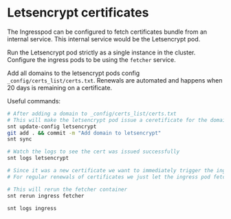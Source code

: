# Letsencrypt certificates

The Ingresspod can be configured to fetch certificates bundle from an internal service. This internal service would be the Letsencrypt pod.

Run the Letsencrypt pod strictly as a single instance in the cluster. Configure the ingress pods to be using the `fetcher` service.

Add all domains to the letsencrypt pods config `_config/certs_list/certs.txt`. Renewals are automated and happens when 20 days is remaining on a certificate.

Useful commands:  

```sh
# After adding a domain to _config/certs_list/certs.txt
# This will make the letsencrypt pod issue a ceretificate for the domain.
snt update-config letsencrypt
git add . && commit -m "Add domain to letsencrypt"
snt sync

# Watch the logs to see the cert was issued successfully
snt logs letsencrypt

# Since it was a new certificate we want to immediately trigger the ingress pod to fetch the new certs.
# For regular renewals of certificates we just let the ingress pod fetch updates regurarly.

# This will rerun the fetcher container
snt rerun ingress fetcher

snt logs ingress
```
